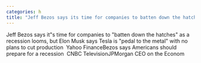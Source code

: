 ```yaml
---
categories: h
title: "Jeff Bezos says its time for companies to batten down the hatches as a recession looms but Elon Musk says Tesla is pedal to the metal with no plans to cut production  Yahoo Finance"
---
```

Jeff Bezos says it"s time for companies to "batten down the hatches" as a recession looms, but Elon Musk says Tesla is "pedal to the metal" with no plans to cut production&nbsp;&nbsp;Yahoo FinanceBezos says Americans should prepare for a recession&nbsp;&nbsp;CNBC TelevisionJPMorgan CEO on the Econom